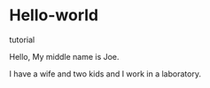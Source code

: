 # Hello-world
tutorial

Hello,
My middle name is Joe.

I have a wife and two kids and I work in a laboratory.
